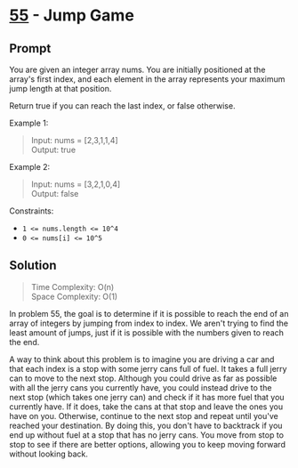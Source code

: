 # [55] - Jump Game

## Prompt

You are given an integer array nums. You are initially positioned at the array's
first index, and each element in the array represents your maximum jump length
at that position.

Return true if you can reach the last index, or false otherwise.

Example 1:

> Input: nums = [2,3,1,1,4]\
> Output: true

Example 2:

> Input: nums = [3,2,1,0,4]\
> Output: false

Constraints:

- `1 <= nums.length <= 10^4`
- `0 <= nums[i] <= 10^5`

## Solution

> Time Complexity: O(n)\
> Space Complexity: O(1)

In problem 55, the goal is to determine if it is possible to reach the end of an
array of integers by jumping from index to index. We aren't trying to find the
least amount of jumps, just if it is possible with the numbers given to reach
the end.

A way to think about this problem is to imagine you are driving a car and that
each index is a stop with some jerry cans full of fuel. It takes a full jerry
can to move to the next stop. Although you could drive as far as possible with
all the jerry cans you currently have, you could instead drive to the next stop
(which takes one jerry can) and check if it has more fuel that you currently
have. If it does, take the cans at that stop and leave the ones you have on you.
Otherwise, continue to the next stop and repeat until you've reached your
destination. By doing this, you don't have to backtrack if you end up without
fuel at a stop that has no jerry cans. You move from stop to stop to see if
there are better options, allowing you to keep moving forward without looking
back.

[55]: https://leetcode.com/problems/jump-game
